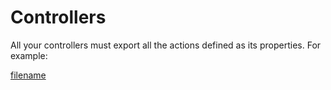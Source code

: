 # Controllers

All your controllers must export all the actions defined as its properties. For example:

[filename](./snippets/controllers.md ':include :type=code javascript')
